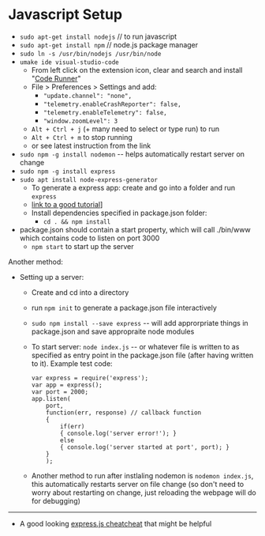 # Javascript Setup

+ `sudo apt-get install nodejs` // to run javascript
+ `sudo apt-get install npm` // node.js package manager
+ `sudo ln -s /usr/bin/nodejs /usr/bin/node`
+ `umake ide visual-studio-code`
  + From left click on the extension icon, clear and search and install "[Code Runner](https://marketplace.visualstudio.com/items?itemName=formulahendry.code-runner)"
  + File > Preferences > Settings and add:
    + `"update.channel": "none",`
    + `"telemetry.enableCrashReporter": false,`
    + `"telemetry.enableTelemetry": false,`
    + `"window.zoomLevel": 3`
  + `Alt + Ctrl + j` (+ many need to select or type run) to run
  + `Alt + Ctrl + m` to stop running
  + or see latest instruction from the link
+ `sudo npm -g install nodemon` -- helps automatically restart server on change
+ `sudo npm -g install express`
+ `sudo apt install node-express-generator`
  + To generate a express app: create and go into a folder and run `express`
  + [link to a good tutorial](https://youtu.be/Q1jAw44_E8c?list=PLGquJ_T_JBMTpKQptCmBDM9HcYrptCV0Z)]
  + Install dependencies specified in package.json folder:
    + `cd . && npm install`
+ package.json should contain a start property, which will call ./bin/www which contains code to listen on port 3000
  + `npm start` to start up the server
  
Another method:

+ Setting up a server:
  + Create and cd into a directory
  + run `npm init` to generate a package.json file interactively
  + `sudo npm install --save express` -- will add approrpriate things in package.json and save appropraite node modules
  + To start server: `node index.js` -- or whatever file is written to as specified as entry point in the package.json file (after having written to it). Example test code:

        var express = require('express');
        var app = express();
        var port = 2000;
        app.listen(
            port,
            function(err, response) // callback function
            {
                if(err)
                { console.log('server error!'); }
                else
                { console.log('server started at port', port); }
            }
            );
        
  + Another method to run after instlaling nodemon is `nodemon index.js`, this automatically restarts server on file change (so don't need to worry about restarting on change, just reloading the webpage will do for debugging)


-------

+ A good looking [express.js cheatcheat](https://github.com/azat-co/cheatsheets/tree/master/express4) that might be helpful
